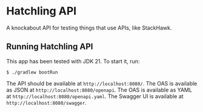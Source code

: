 # Hatchling API

A knockabout API for testing things that use APIs, like StackHawk.

## Running Hatchling API

This app has been tested with JDK 21. To start it, run:

```shell
$ ./gradlew bootRun
```

The API should be available at `http://localhost:8080/`.
The OAS is available as JSON at `http://localhost:8080/openapi`.
The OAS is available as YAML at `http://localhost:8080/openapi.yaml`.
The Swagger UI is available at `http://localhost:8080/swagger`.

